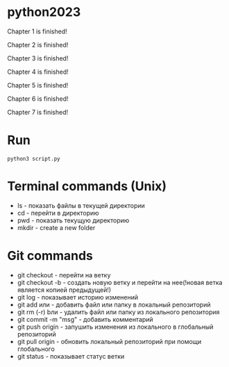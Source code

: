 # python2023
Chapter 1 is finished!

Chapter 2 is finished!

Chapter 3 is finished!

Chapter 4 is finished!

Chapter 5 is finished!

Chapter 6 is finished!

Chapter 7 is finished!
# Run
```
python3 script.py
```
# Terminal commands (Unix)
- ls - показать файлы в текущей директории
- cd <path> - перейти в директорию 
- pwd - показать текущую директорию
- mkdir - create a new folder
# Git commands
- git checkout - перейти на ветку
- git checkout -b - создать новую ветку и перейти на нее(!новая ветка является копией предыдущей!)
- git log - показывает историю изменений
- git add <file> или <folder> - добавить файл или папку в локальный репозиторий
- git rm (-r) <file> bли <folder> - удалить файл или папку из локального репозитория
- git commit -m "msg" - добавить комментарий
- git push origin <global branch name> - запушить изменения из локального в глобальный репозиторий
- git pull origin <global branch name> - обновить локальный репозиторий при помощи глобального
- git status - показывает статус ветки
